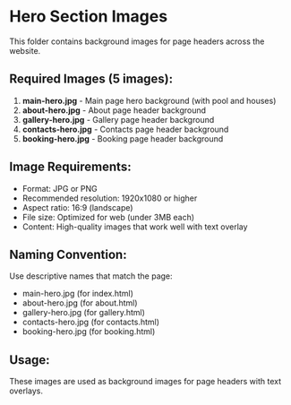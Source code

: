 # Hero Section Images

This folder contains background images for page headers across the website.

## Required Images (5 images):
1. **main-hero.jpg** - Main page hero background (with pool and houses)
2. **about-hero.jpg** - About page header background
3. **gallery-hero.jpg** - Gallery page header background
4. **contacts-hero.jpg** - Contacts page header background
5. **booking-hero.jpg** - Booking page header background

## Image Requirements:
- Format: JPG or PNG
- Recommended resolution: 1920x1080 or higher
- Aspect ratio: 16:9 (landscape)
- File size: Optimized for web (under 3MB each)
- Content: High-quality images that work well with text overlay

## Naming Convention:
Use descriptive names that match the page:
- main-hero.jpg (for index.html)
- about-hero.jpg (for about.html)
- gallery-hero.jpg (for gallery.html)
- contacts-hero.jpg (for contacts.html)
- booking-hero.jpg (for booking.html)

## Usage:
These images are used as background images for page headers with text overlays.